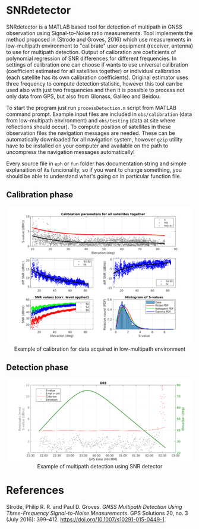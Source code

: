 # SNRdetector
SNRdetector is a MATLAB based tool for detection of multipath in GNSS observation using Signal-to-Noise ratio measurements. Tool implements the method proposed in (Strode and Groves, 2016) which use measurements in low-multipath environment to "calibrate" user equipment (receiver, antenna) to use for multipath detection. Output of calibration are coeficients of polynomial regression of SNR differences for different frequencies. In settings of calibration one can choose if wants to use universal calibration (coefficient estimated for all satellites together) or individual calibration (each satellite has its own calibration coefficients). Original estimator uses three frequency to compute detection statistic, however this tool can be used also with just two frequencies and then it is possible to process not only data from GPS, but also from Glonass, Galileo and Beidou.

To start the program just run `processDetection.m` script from MATLAB command prompt. Example input files are included in `obs/calibration` (data from low-multipath environment) and `obs/testing` (data at site where reflections should occur). To compute position of satellites in these observation files the navigation messages are needed. These can be automatically downloaded for all navigation system, however `gzip` utility have to be installed on your computer and available on the path to uncompress the navigation messages automatically!

Every source file in `eph` or `fun` folder has documentation string and simple explanaition of its funcionality, so if you want to change something, you should be able to understand what's going on in particular function file.

## Calibration phase
<p align="center">
  <img src="img/example_cal_all-sats.png" width="800"/>
  Example of calibration for data acquired in low-multipath environment
</p>

## Detection phase
<p align="center">
  <img src="img/example_detection_G03.png" width="800"/>
  Example of multipath detection using SNR detector
</p>

# References
Strode, Philip R. R. and Paul D. Groves. *GNSS Multipath Detection Using Three-Frequency Signal-to-Noise Measurements*. GPS Solutions 20, no. 3 (July 2016): 399–412. https://doi.org/10.1007/s10291-015-0449-1.
